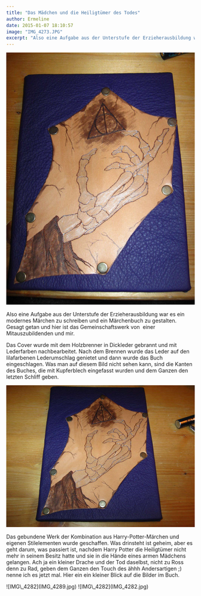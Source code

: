 ```yaml
---
title: "Das Mädchen und die Heiligtümer des Todes"
author: Ermeline
date: 2015-01-07 18:10:57
image: "IMG_4273.JPG"
excerpt: "Also eine Aufgabe aus der Unterstufe der Erzieherausbildung war es ein modernes Märchen zu schreiben und ein Märchenbuch zu gestalten."
---
```


![IMG_4273](IMG_4273.JPG)

Also eine Aufgabe aus der Unterstufe der Erzieherausbildung war es ein modernes Märchen zu schreiben und ein Märchenbuch zu gestalten. Gesagt getan und hier ist das Gemeinschaftswerk von  einer Mitauszubildenden und mir.

Das Cover wurde mit dem Holzbrenner in Dickleder gebrannt und mit Lederfarben nachbearbeitet. Nach dem Brennen wurde das Leder auf den lilafarbenen Lederumschlag genietet und dann wurde das Buch eingeschlagen. Was man auf diesem Bild nicht sehen kann, sind die Kanten des Buches, die mit Kupferblech eingefasst wurden und dem Ganzen den letzten Schliff geben.

![IMG_4274](IMG_4274.JPG)

Das gebundene Werk der Kombination aus Harry-Potter-Märchen und eigenen Stilelementen wurde geschaffen. Was drinsteht ist geheim, aber es geht darum, was passiert ist, nachdem Harry Potter die Heiligtümer nicht mehr in seinem Besitz hatte und sie in die Hände eines armen Mädchens gelangen. Ach ja ein kleiner Drache und der Tod daselbst, nicht zu Ross denn zu Rad, geben dem Ganzen den Touch des ähhh Andersartigen ;) nenne ich es jetzt mal. Hier ein ein kleiner Blick auf die Bilder im Buch.

<div class="slideshow_landscape">
![IMG\_4282](IMG_4289.jpg)
![IMG\_4282](IMG_4282.jpg)
</div>
